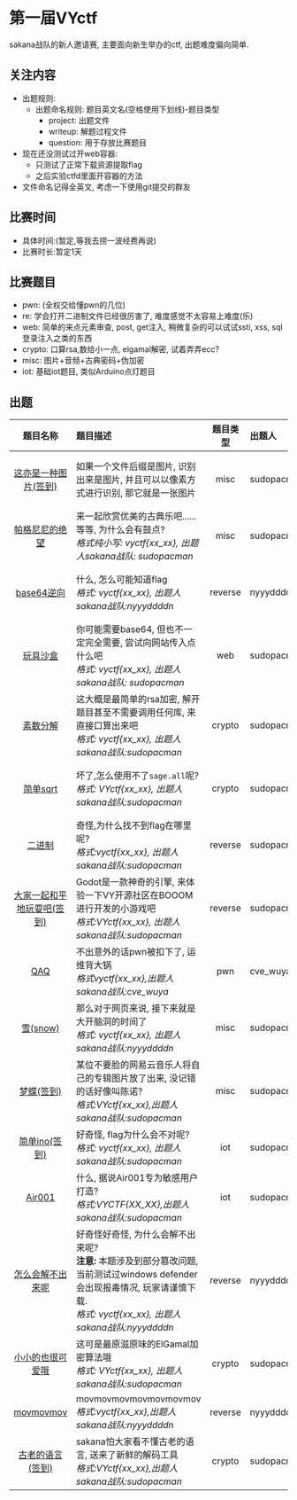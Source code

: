 # 第一届VYctf
sakana战队的新人邀请赛, 主要面向新生举办的ctf, 出题难度偏向简单.

## 关注内容
- 出题规则:
    - 出题命名规则: 题目英文名(空格使用下划线)-题目类型
        - project: 出题文件
        - writeup: 解题过程文件
        - question: 用于存放比赛题目
- 现在还没测试过开web容器:
    - 只测试了正常下载资源提取flag
    - 之后实验ctfd里面开容器的方法
- 文件命名记得全英文, 考虑一下使用git提交的群友

## 比赛时间
* 具体时间:(暂定,等我去捞一波经费再说)
* 比赛时长:暂定1天

## 比赛题目
* pwn: (全权交给懂pwn的几位)
* re: 学会打开二进制文件已经很厉害了, 难度感觉不太容易上难度(乐)
* web: 简单的来点元素审查, post, get注入, 稍微复杂的可以试试ssti, xss, sql登录注入之类的东西 
* crypto: 口算rsa,数给小一点, elgamal解密, 试着弄弄ecc?
* misc: 图片+音频+古典密码+伪加密
* iot: 基础iot题目, 类似Arduino点灯题目

## 出题
|                                   题目名称                                   | 题目描述                                                                                                                                                                        | 题目类型 | 出题人      | 题目难度 | 问题指向                                                                     |                           flag                            |
| :-------------------------------------------------------------------------: | :------------------------------------------------------------------------------------------------------------------------------------------------------------------------------ | :-----: | :--------- | :-----: | :-------------------------------------------------------------------------- | :-------------------------------------------------------: |
|   [这亦是一种图片(签到)](./this_is_still_a_picture-misc/writeup/README.md)    | 如果一个文件后缀是图片, 识别出来是图片, 并且可以以像素方式进行识别, 那它就是一张图片                                                                                                   |   misc   | sudopacman |   baby   | 乐子题, 实际上算不上图片题, 以2进制形式打开文件, 能看到里面用0和1绘制了flag图像   |                      vyctf{Kfc_vw50}                      |
|        [帕格尼尼的绝望](./paganini_is_despair-misc/writeup/README.md)         | 来一起欣赏优美的古典乐吧......等等, 为什么会有鼓点?<br>*格式纯小写: vyctf{xx_xx},  出题人sakana战队: sudopacman*<br>                                                                 |   misc   | sudopacman |   eazy   | 音频题, 主要涉及了midi的使用, 摩斯密码, 与少部分的ascii解密(只有两个中括号)       |                     vyctf{fxxk_drum}                      |
|                   [base64逆向](./ez_base64_re/writeup.md)                    | 什么, 怎么可能知道flag<br>*格式: vyctf{xx_xx}, 出题人sakana战队:nyyyddddn*<br>                                                                                                    | reverse  | nyyyddddn  |  normal  | 简单的逆向题, 添加了base64编码, 不过对于经常看base64的人来说还是很简单           |                  vyctf{W31c0m3_70_vyc7f}                  |
|               [玩具沙盒](./ez_baby_box-web/writeup/README.md)                | 你可能需要base64, 但也不一定完全需要, 尝试向网站传入点什么吧<br>*格式: vyctf{xx_xx},  出题人sakana战队: sudopacman*<br>                                                              |   web    | sudopacman |   baby   | 非常有趣的web题, 主要涉及到代码审计, 还有一点小小的脑洞, 相比起来更像是闯关题      |             vyctf{th1s_is_c0de9ate_baby_b0x}              |
|                [素数分解](./ez_rsa-crypto/writeup/README.md)                 | 这大概是最简单的rsa加密, 解开题目甚至不需要调用任何库, 来直接口算出来吧<br>*格式: vyctf{xx_xx}, 出题人sakana战队:sudopacman*<br>                                                       |  crypto  | sudopacman |  normal  | rsa密码基础题型, 足够小的数方便在不使用工具的情况下直接得出密码                   |               vyctf{R5a_1s_M0dern_pA55w0rd}               |
|           [简单sqrt](./Nice_to_meet_sage-crypto/writeup/README.md)           | 坏了,怎么使用不了`sage.all`呢?<br>*格式: VYctf{xx_xx}, 出题人sakana战队:sudopacman*<br>                                                                                            |  crypto  | sudopacman |  normal  | 主要考察对sage的使用, 在编写中sage与python存在很多语法区别, 其中还有小部分爆破    |          VYctf{We_need_4_M0re_effect1ve_Meth0d}           |
|                   [二进制](./binary-re/writeup/README.md)                    | 奇怪,为什么找不到flag在哪里呢?<br>*格式:vyctf{xx_xx}, 出题人sakana战队:sudopacman*<br>                                                                                             | reverse  | sudopacman |  normal  | ctf逆向入门题, 考察逆向工具的基本使用与gcc和汇编语言的审计能力                   |         vyctf{Shl_1s_M0ve_the_b1n4ry_t0_the_left}         |
| [大家一起和平地玩耍吧(签到)](./godot_is_the_best_engine-re/writeup/README.md) | Godot是一款神奇的引擎, 来体验一下VY开源社区在BOOOM进行开发的小游戏吧<br>*格式:VYctf{xx_xx}, 出题人sakana战队:sudopacman*<br>                                                          | reverse  | sudopacman |   eazy   | 单纯地玩游戏, 或者进行简单地逆向, 找找关键词识别节点                             |                  VYctf{We1c0me_t0_VycTf}                  |
|                          [QAQ](./pwn_QAQ/wp_1.txt)                          | 不出意外的话pwn被扣下了, 运维背大锅<br>*格式vyctf{xx_xx},出题人sakana战队:cve_wuya*<br>                                                                                             |   pwn    | cve_wuya   |  normal  |                                                                             |                 vyctf{Qaq_me4n5_s4dne5s}                  |
|                 [雪(snow)](./snow-misc/writeup/writeup.md)                  | 那么对于网页来说, 接下来就是大开脑洞的时间了<br>*格式: vyctf{xx_xx}, 出题人sakana战队:nyyyddddn*<br>                                                                                 |   misc   | sudopacman |  normal  | 大概算检测对信息的检索能力吧, 最好还是往脑洞题出? 也不知道新生的信息检索能力怎么样 |                 vyctf{5n0w_15_834u71fu1}                  |
|            [梦蝶(签到)](./Missing_Albums-misc/writeup/readme.md)             | 某位不要脸的网易云音乐人将自己的专辑图片放了出来, 没记错的话好像叫陈诺?<br>*格式:VYctf{xx_xx},出题人sakana战队:sudopacman*<br>                                                         |   misc   | sudopacman |   baby   | 简单的修改图片宽高                                                            |              VYctf{Fl4g_h1dden_Bel0w_1m4ge}               |
|               [简单ino(签到)](./ez_ino-iot/writeup/readmd.md)                | 好奇怪, flag为什么会不对呢?<br>*格式: vyctf{xx_xx}, 出题人sakana战队:sudopacman*<br>                                                                                               |   iot    | sudopacman |  normal  | 简单的iot入门题, 考察对代码的基本审计与基础的lcd原理                            |                   vyctf{he1l0_Ardu1n0}                    |
|               [Air001](./beautiful_001-iot/writeup/README.md)               | 什么, 据说Air001专为敏感用户打造?<br>*格式:VYCTF{XX_XX},出题人sakana战队:sudopacman*<br>                                                                                           |   iot    | sudopacman |   eazy   | 涉及到对PCB板工具的基本使用                                                    |                   VYCTF{N1CE_T0_A1R001}                   |
|                  [怎么会解不出来呢](./怎么会解不出来呢/wp.md)                  | 好奇怪好奇怪, 为什么会解不出来呢?<br>**注意:** 本题涉及到部分篡改问题, 当前测试过windows defender会出现报毒情况, 玩家请谨慎下载.<br>*格式: vyctf{xx_xx}, 出题人sakana战队:nyyyddddn*<br> | reverse  | nyyyddddn  |   hard   | 程序运行的时候在main 函数前Destination就已经被init了                           | vyctf{Oh__y0u_v3_l34rn3d_wh4t_4n_1n1t14l1z3r_funct10n_15} |
|               [小小的也很可爱哦](./ez_elgamal-crypto/README.md)               | 这可是最原滋原味的ElGamal加密算法哦<br>*格式: VYctf{xx_xx}, 出题人sakana战队:sudopacman*<br>                                                                                       |  crypto  | sudopacman |  normal  | 简单的非对称加密算法, 需要爆破私钥                                             |   VYctf{ElG4m4l_15_4n_45ymmetr1c_encrypt10n_4lg0r1thm}    |
|                     [movmovmov](./movmovmov/writeup.md)                     | movmovmovmovmovmovmov<br>*格式:vyctf{xx_xx},出题人sakana战队:nyyyddddn*<br>                                                                                                      | reverse  | nyyyddddn  |   hard   | movmovmovmovmovmov                                                          |              vyctf{M0V_MOV_M0V_MOV_M0V_MOV}               |
|               [古老的语言(签到)](./brainfuck-crypto/writeup.md)               | sakana怕大家看不懂古老的语言, 送来了新鲜的解码工具<br>*格式:VYctf{xx_xx},出题人sakana战队:sudopacman*<br>                                                                            |  crypto  | sudopacman |   eazy   | 可以审计代码,也可以直接用vlang编译好后直接解码                                  |                 VYctf{welc0me_t0_crypt0}                  |



